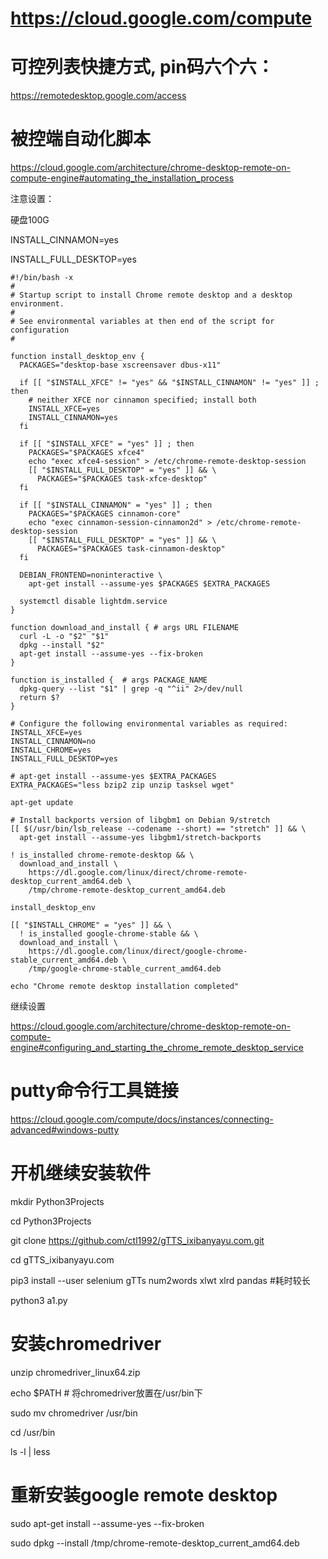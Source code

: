 # https://cloud.google.com/compute

# 可控列表快捷方式, pin码六个六：

https://remotedesktop.google.com/access

# 被控端自动化脚本

https://cloud.google.com/architecture/chrome-desktop-remote-on-compute-engine#automating_the_installation_process

注意设置：

硬盘100G

INSTALL_CINNAMON=yes

INSTALL_FULL_DESKTOP=yes

```
#!/bin/bash -x
#
# Startup script to install Chrome remote desktop and a desktop environment.
#
# See environmental variables at then end of the script for configuration
#

function install_desktop_env {
  PACKAGES="desktop-base xscreensaver dbus-x11"

  if [[ "$INSTALL_XFCE" != "yes" && "$INSTALL_CINNAMON" != "yes" ]] ; then
    # neither XFCE nor cinnamon specified; install both
    INSTALL_XFCE=yes
    INSTALL_CINNAMON=yes
  fi

  if [[ "$INSTALL_XFCE" = "yes" ]] ; then
    PACKAGES="$PACKAGES xfce4"
    echo "exec xfce4-session" > /etc/chrome-remote-desktop-session
    [[ "$INSTALL_FULL_DESKTOP" = "yes" ]] && \
      PACKAGES="$PACKAGES task-xfce-desktop"
  fi

  if [[ "$INSTALL_CINNAMON" = "yes" ]] ; then
    PACKAGES="$PACKAGES cinnamon-core"
    echo "exec cinnamon-session-cinnamon2d" > /etc/chrome-remote-desktop-session
    [[ "$INSTALL_FULL_DESKTOP" = "yes" ]] && \
      PACKAGES="$PACKAGES task-cinnamon-desktop"
  fi

  DEBIAN_FRONTEND=noninteractive \
    apt-get install --assume-yes $PACKAGES $EXTRA_PACKAGES

  systemctl disable lightdm.service
}

function download_and_install { # args URL FILENAME
  curl -L -o "$2" "$1"
  dpkg --install "$2"
  apt-get install --assume-yes --fix-broken
}

function is_installed {  # args PACKAGE_NAME
  dpkg-query --list "$1" | grep -q "^ii" 2>/dev/null
  return $?
}

# Configure the following environmental variables as required:
INSTALL_XFCE=yes
INSTALL_CINNAMON=no
INSTALL_CHROME=yes
INSTALL_FULL_DESKTOP=yes

# apt-get install --assume-yes $EXTRA_PACKAGES
EXTRA_PACKAGES="less bzip2 zip unzip tasksel wget"

apt-get update

# Install backports version of libgbm1 on Debian 9/stretch
[[ $(/usr/bin/lsb_release --codename --short) == "stretch" ]] && \
  apt-get install --assume-yes libgbm1/stretch-backports

! is_installed chrome-remote-desktop && \
  download_and_install \
    https://dl.google.com/linux/direct/chrome-remote-desktop_current_amd64.deb \
    /tmp/chrome-remote-desktop_current_amd64.deb

install_desktop_env

[[ "$INSTALL_CHROME" = "yes" ]] && \
  ! is_installed google-chrome-stable && \
  download_and_install \
    https://dl.google.com/linux/direct/google-chrome-stable_current_amd64.deb \
    /tmp/google-chrome-stable_current_amd64.deb

echo "Chrome remote desktop installation completed"
```

继续设置

https://cloud.google.com/architecture/chrome-desktop-remote-on-compute-engine#configuring_and_starting_the_chrome_remote_desktop_service

# putty命令行工具链接

https://cloud.google.com/compute/docs/instances/connecting-advanced#windows-putty


# 开机继续安装软件

mkdir Python3Projects

cd Python3Projects

git clone https://github.com/ctl1992/gTTS_ixibanyayu.com.git

cd gTTS_ixibanyayu.com

pip3 install --user selenium gTTs num2words xlwt xlrd pandas #耗时较长

python3 a1.py



# 安装chromedriver

unzip chromedriver_linux64.zip

echo $PATH # 将chromedriver放置在/usr/bin下

sudo mv chromedriver /usr/bin

cd /usr/bin

ls -l | less

# 重新安装google remote desktop

sudo apt-get install --assume-yes --fix-broken

sudo dpkg --install /tmp/chrome-remote-desktop_current_amd64.deb
